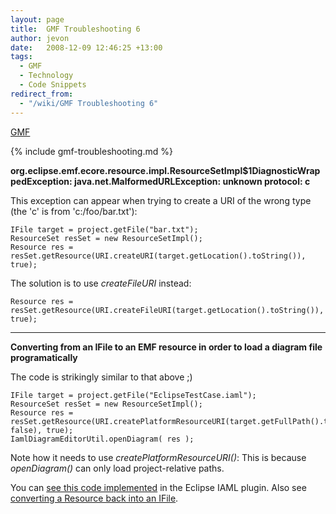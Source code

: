 ```yaml
---
layout: page
title:  GMF Troubleshooting 6
author: jevon
date:   2008-12-09 12:46:25 +13:00
tags:
  - GMF
  - Technology
  - Code Snippets
redirect_from:
  - "/wiki/GMF Troubleshooting 6"
---
```


[GMF](gmf.md)

{% include gmf-troubleshooting.md %}

**org.eclipse.emf.ecore.resource.impl.ResourceSetImpl$1DiagnosticWrappedException: java.net.MalformedURLException: unknown protocol: c**

This exception can appear when trying to create a URI of the wrong type (the 'c' is from 'c:/foo/bar.txt'):

```
IFile target = project.getFile("bar.txt");
ResourceSet resSet = new ResourceSetImpl();
Resource res = resSet.getResource(URI.createURI(target.getLocation().toString()), true);
```

The solution is to use _createFileURI_ instead:

`Resource res = resSet.getResource(URI.createFileURI(target.getLocation().toString()), true);`

---
**Converting from an IFile to an EMF resource in order to load a diagram file programatically**

The code is strikingly similar to that above ;)

```
IFile target = project.getFile("EclipseTestCase.iaml");
ResourceSet resSet = new ResourceSetImpl();
Resource res = resSet.getResource(URI.createPlatformResourceURI(target.getFullPath().toString(), false), true);
IamlDiagramEditorUtil.openDiagram( res );
```

Note how it needs to use _createPlatformResourceURI()_: This is because _openDiagram()_ can only load project-relative paths.

You can <a href="http://code.google.com/p/iaml/source/browse/trunk/org.openiaml.model.tests/src/org/openiaml/model/tests/eclipse/EclipseTestCase.java?spec=svn319&r=319#48">see this code implemented</a> in the Eclipse IAML plugin. Also see <a href="http://blog.cypal-solutions.com/2008/03/converting-emf-resource-to-platform.html">converting a Resource back into an IFile</a>.
